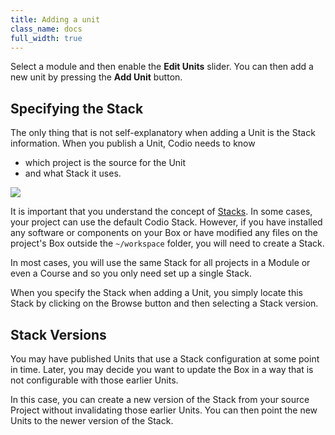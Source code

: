 ```yaml
---
title: Adding a unit
class_name: docs
full_width: true
---
```


Select a module and then enable the **Edit Units** slider. You can then add a new unit by pressing the **Add Unit** button.

## Specifying the Stack
The only thing that is not self-explanatory when adding a Unit is the Stack information. When you publish a Unit, Codio needs to know 

- which project is the source for the Unit
- and what Stack it uses.

![](/img/docs/stacks_list.png)

It is important that you understand the concept of [Stacks](/docs/dashboard/stacks/). In some cases, your project can use the default Codio Stack. However, if you have installed any software or components on your Box or have modified any files on the project's Box outside the `~/workspace` folder, you will need to create a Stack.

In most cases, you will use the same Stack for all projects in a Module or even a Course and so you only need set up a single Stack. 

When you specify the Stack when adding a Unit, you simply locate this Stack by clicking on the Browse button and then selecting a Stack version.

## Stack Versions
You may have published Units that use a Stack configuration at some point in time. Later, you may decide you want to update the Box in a way that is not configurable with those earlier Units. 

In this case, you can create a new version of the Stack from your source Project without invalidating those earlier Units. You can then point the new Units to the newer version of the Stack.

